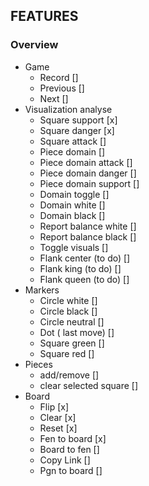 ## FEATURES

### Overview
- Game
  - Record []
  - Previous []
  - Next []
- Visualization analyse
  - Square support [x]
  - Square danger [x]
  - Square attack []
  - Piece domain []
  - Piece domain attack []
  - Piece domain danger []
  - Piece domain support []
  - Domain toggle []
  - Domain white []
  - Domain black []
  - Report balance white []
  - Report balance black []
  - Toggle visuals []
  - Flank center (to do) []
  - Flank king (to do) []
  - Flank queen (to do) []
-  Markers
   - Circle white []
   - Circle black []
   - Circle neutral []
   - Dot ( last move) []
   - Square green []
   - Square red []
- Pieces
  - add/remove []
  - clear selected square []
- Board
  - Flip [x]
  - Clear [x]
  - Reset [x]
  - Fen to board [x]
  - Board to fen []
  - Copy Link []
  - Pgn to board []